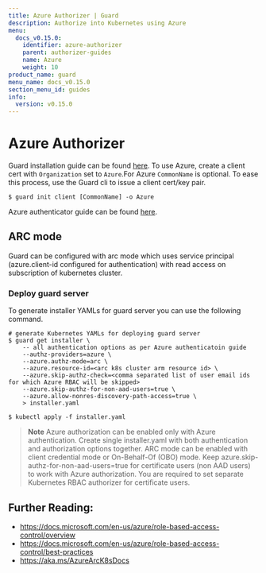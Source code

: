 ```yaml
---
title: Azure Authorizer | Guard
description: Authorize into Kubernetes using Azure
menu:
  docs_v0.15.0:
    identifier: azure-authorizer
    parent: authorizer-guides
    name: Azure
    weight: 10
product_name: guard
menu_name: docs_v0.15.0
section_menu_id: guides
info:
  version: v0.15.0
---
```


# Azure Authorizer

Guard installation guide can be found [here](/docs/v0.15.0/setup/install). To use Azure, create a client cert with `Organization` set to `Azure`.For Azure `CommonName` is optional. To ease this process, use the Guard cli to issue a client cert/key pair.

```console
$ guard init client [CommonName] -o Azure
```

Azure authenticator guide can be found [here](/docs/v0.15.0/guides/authenticator/azure).


## ARC mode

Guard can be configured with arc mode which uses service principal (azure.client-id configured for authentication) with read access on subscription of kubernetes cluster.

### Deploy guard server

To generate installer YAMLs for guard server you can use the following command.

```console
# generate Kubernetes YAMLs for deploying guard server
$ guard get installer \
    -- all authentication options as per Azure authenticatoin guide
    --authz-providers=azure \
    --azure.authz-mode=arc \
    --azure.resource-id=<arc k8s cluster arm resource id> \
    --azure.skip-authz-check=<comma separated list of user email ids for which Azure RBAC will be skipped>
    --azure.skip-authz-for-non-aad-users=true \
    --azure.allow-nonres-discovery-path-access=true \
    > installer.yaml

$ kubectl apply -f installer.yaml
```

> **Note**
> Azure authorization can be enabled only with Azure authentication.
> Create single installer.yaml with both authentication and authorization options together.
> ARC mode can be enabled with client credential mode or On-Behalf-Of (OBO) mode.
> Keep azure.skip-authz-for-non-aad-users=true for certificate users (non AAD users) to work with Azure authorization. You are required to set separate Kubernetes RBAC authorizer for certificate users.

## Further Reading:
- https://docs.microsoft.com/en-us/azure/role-based-access-control/overview
- https://docs.microsoft.com/en-us/azure/role-based-access-control/best-practices
- https://aka.ms/AzureArcK8sDocs
